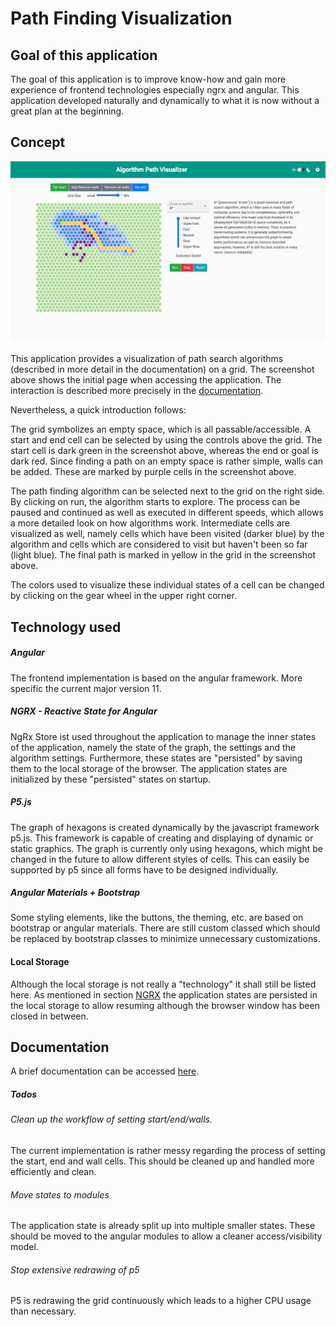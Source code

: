 # Path Finding Visualization
## Goal of this application

The goal of this application is to improve know-how and gain more experience of frontend technologies especially ngrx and angular. This application developed naturally and dynamically to what it is now without a great plan at the beginning.


## Concept
![alt text](./documentation/screenshots/appPreview.png "Overview of the application")

This application provides a visualization of path search algorithms (described in more detail in the documentation) on a grid. The screenshot above shows the initial page when accessing the application. The interaction is described more precisely in the [documentation](documentation/documentation.md#interaction).

Nevertheless, a quick introduction follows:

The grid symbolizes an empty space, which is all passable/accessible. A start and end cell can be selected by using the controls above the grid. The start cell is dark green in the screenshot above, whereas the end or goal is dark red. Since finding a path on an empty space is rather simple, walls can be added. These are marked by purple cells in the screenshot above.

The path finding algorithm can be selected next to the grid on the right side. By clicking on run, the algorithm starts to explore. The process can be paused and continued as well as executed in different speeds, which allows a more detailed look on how algorithms work. Intermediate cells are visualized as well, namely cells which have been visited (darker blue) by the algorithm and cells which are considered to visit but haven't been so far (light blue). The final path is marked in yellow in the grid in the screenshot above.

The colors used to visualize these individual states of a cell can be changed by clicking on the gear wheel in the upper right corner.


## Technology used
##### Angular

The frontend implementation is based on the angular framework. More specific the current major version 11.


##### NGRX - Reactive State for Angular
<a name="ngrx"></a>

NgRx Store ist used throughout the application to manage the inner states of the application, namely the state of the graph, the settings and the algorithm settings. Furthermore, these states are "persisted" by saving them to the local storage of the browser. The application states are initialized by these "persisted" states on startup. 


##### P5.js

The graph of hexagons is created dynamically by the javascript framework p5.js. This framework is capable of creating and displaying of dynamic or static graphics. The graph is currently only using hexagons, which might be changed in the future to allow different styles of cells. This can easily be supported by p5 since all forms have to be designed individually.


##### Angular Materials + Bootstrap

Some styling elements, like the buttons, the theming, etc. are based on bootstrap or angular materials. There are still custom classed which should be replaced by bootstrap classes to minimize unnecessary customizations.


#### Local Storage

Although the local storage is not really a "technology" it shall still be listed here. As mentioned in section [NGRX](#ngrx) the application states are persisted in the local storage to allow resuming although the browser window has been closed in between.


## Documentation

A brief documentation can be accessed [here](documentation/documentation.md).


##### Todos
###### Clean up the workflow of setting start/end/walls. 

The current implementation is rather messy regarding the process of setting the start, end and wall cells. This should be cleaned up and handled more efficiently and clean.


###### Move states to modules

The application state is already split up into multiple smaller states. These should be moved to the angular modules to allow a cleaner access/visibility model.


###### Stop extensive redrawing of p5

P5 is redrawing the grid continuously which leads to a higher CPU usage than necessary.
